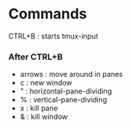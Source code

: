 # Commands

CTRL+B : starts tmux-input

### After CTRL+B

* arrows : move around in panes
* c : new window
* " : horizontal-pane-dividing
* % : vertical-pane-dividing
* x : kill pane
* & : kill window
